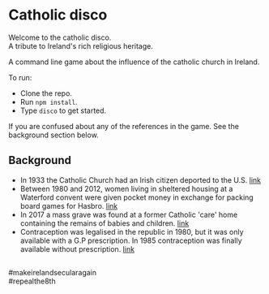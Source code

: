 # Catholic disco

Welcome to the catholic disco.  
A tribute to Ireland's rich religious heritage.  


A command line game about the influence of the catholic church in Ireland.  

To run:  
* Clone the repo.  
* Run `npm install`.  
* Type `disco` to get started.  

If you are confused about any of the references in the game. See the background section below.

## Background
* In 1933 the Catholic Church had an Irish citizen deported to the U.S. [link](https://en.wikipedia.org/wiki/James_Gralton)
* Between 1980 and 2012, women living in sheltered housing at a Waterford convent were given pocket money in exchange for packing board games for Hasbro. [link](http://www.newstalk.com/Convent-paid-pocket-money-to-laundry-survivors-to-pack-toys-as-recently-as-2012)  
* In 2017 a mass grave was found at a former Catholic 'care' home containing the remains of babies and children. [link](https://www.theguardian.com/world/2017/mar/03/mass-grave-of-babies-and-children-found-at-tuam-orphanage-in-ireland)
* Contraception was legalised in the republic in 1980, but it was only available with a G.P prescription. In 1985 contraception was finally available without prescription. [link](https://en.wikipedia.org/wiki/Contraception_in_the_Republic_of_Ireland) 
## 

#makeirelandsecularagain  
#repealthe8th